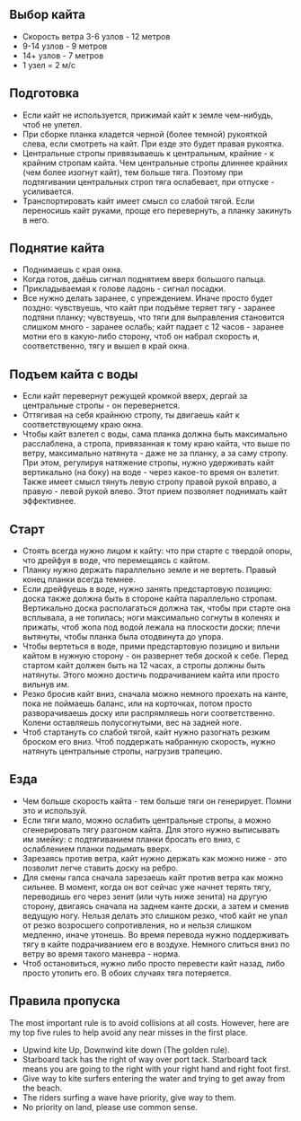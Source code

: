 ## Выбор кайта
- Скорость ветра 3-6 узлов - 12 метров
- 9-14 узлов - 9 метров
- 14+ узлов - 7 метров
- 1 узел = 2 м/с
## Подготовка
- Если кайт не используется, прижимай кайт к земле чем-нибудь, чтоб не улетел.
- При сборке планка кладется черной (более темной) рукояткой слева, если смотреть на кайт. При езде это будет правая рукоятка.
- Центральные стропы привязываешь к центральным, крайние - к крайним стропам кайта. Чем центральные стропы длиннее крайних (чем более изогнут кайт), тем больше тяга. Поэтому при подтягивании центральных строп тяга ослабевает, при отпуске - усиливается.
- Транспортировать кайт имеет смысл со слабой тягой. Если переносишь кайт руками, проще его перевернуть, а планку закинуть в него.
## Поднятие кайта
- Поднимаешь с края окна.
- Когда готов, даёшь сигнал поднятием вверх большого пальца.
- Прикладываемая к голове ладонь - сигнал посадки.
- Все нужно делать заранее, с упреждением. Иначе просто будет поздно: чувствуешь, что кайт при подъёме теряет тягу - заранее подтяни планку; чувствуешь, что тяги для выправления становится слишком много - заранее ослабь; кайт падает с 12 часов - заранее мотни его в какую-либо сторону, чтоб он набрал скорость и, соответственно, тягу и вышел в край окна.
## Подъем кайта с воды
- Если кайт перевернут режущей кромкой вверх, дергай за центральные стропы - он перевернется.
- Оттягивая на себя крайнюю стропу, ты двигаешь кайт к соответствующему краю окна.
- Чтобы кайт взлетел с воды, сама планка должна быть максимально расслаблена, а стропа, привязанная к тому краю кайта, что выше по ветру, максимально натянута - даже не за планку, а за саму стропу. При этом, регулируя натяжение стропы, нужно удерживать кайт вертикально (на боку) на воде - через какое-то время он взлетит. Также имеет смысл тянуть левую стропу правой рукой вправо, а правую - левой рукой влево. Этот прием позволяет поднимать кайт эффективнее.
## Старт
- Стоять всегда нужно лицом к кайту: что при старте с твердой опоры, что дрейфуя в воде, что перемещаясь с кайтом.
- Планку нужно держать параллельно земле и не вертеть. Правый конец планки всегда темнее.
- Если дрейфуешь в воде, нужно занять предстартовую позицию: доска также должна быть в стороне кайта параллельно стропам. Вертикально доска располагаться должна так, чтобы при старте она всплывала, а не топилась; ноги максимально согнуты в коленях и прижаты, чтоб жопа под водой лежала на плоскости доски; плечи вытянуты, чтобы планка была отодвинута до упора.
- Чтобы вертеться в воде, прими предстартовую позицию и вильни кайтом в нужную сторону - он развернет тебя доской к себе. Перед стартом кайт должен быть на 12 часах, а стропы должны быть натянуты. Этого можно достичь подрачиванием кайта или просто вильнув им.
- Резко бросив кайт вниз, сначала можно немного проехать на канте, пока не поймаешь баланс, или на корточках, потом просто разворачиваешь доску или распрямляешь ноги соответственно. Колени оставляешь полусогнутыми, вес на задней ноге.
- Чтоб стартануть со слабой тягой, кайт нужно разогнать резким броском его вниз. Чтоб поддержать набранную скорость, нужно натянуть центральные стропы, нагрузив трапецию.
## Езда
- Чем больше скорость кайта - тем больше тяги он генерирует. Помни это и используй.
- Если тяги мало, можно ослабить центральные стропы, а можно сгенерировать тягу разгоном кайта. Для этого нужно выписывать им змейку: с подтягиванием планки бросать его вниз, с ослаблением планки подымать вверх.
- Зарезаясь против ветра, кайт нужно держать как можно ниже - это позволит легче ставить доску на ребро.
- Для смены галса сначала зарезаешь кайт против ветра как можно сильнее. В момент, когда он вот сейчас уже начнет терять тягу, переводишь его через зенит (или чуть ниже зенита) на другую сторону, двигаясь сначала на заднем канте доски, а затем и сменив ведущую ногу. Нельзя делать это слишком резко, чтоб кайт не упал от резко возросшего сопротивления, но и нельзя слишком медленно, иначе утонешь. Во время перевода нужно поддерживать тягу в кайте подрачиванием его в воздухе. Немного слиться вниз по ветру во время такого маневра - норма.
- Чтоб остановиться, нужно либо просто перевести кайт назад, либо просто утопить его. В обоих случаях тяга потеряется.
## Правила пропуска
The most important rule is to avoid collisions at all costs. However, here are my top five rules to help avoid any near misses in the first place.
- Upwind kite Up, Downwind kite down (The golden rule).
- Starboard tack has the right of way over port tack. Starboard tack means you are going to the right with your right hand and right foot first.
- Give way to kite surfers entering the water and trying to get away from the beach.
- The riders surfing a wave have priority, give way to them.
- No priority on land, please use common sense.
